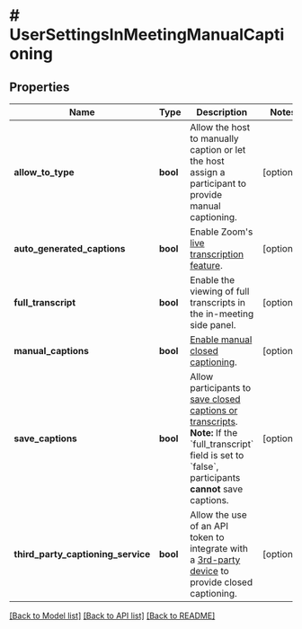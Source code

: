 # # UserSettingsInMeetingManualCaptioning

## Properties

Name | Type | Description | Notes
------------ | ------------- | ------------- | -------------
**allow_to_type** | **bool** | Allow the host to manually caption or let the host assign a participant to provide manual captioning. | [optional]
**auto_generated_captions** | **bool** | Enable Zoom&#39;s [live transcription feature](https://support.zoom.us/hc/en-us/articles/207279736-Managing-closed-captioning-and-live-transcription#h_01FHGGHYJ4457H4GSZY0KM3NSB). | [optional]
**full_transcript** | **bool** | Enable the viewing of full transcripts in the in-meeting side panel. | [optional]
**manual_captions** | **bool** | [Enable manual closed captioning](https://support.zoom.us/hc/en-us/articles/207279736-Managing-closed-captioning-and-live-transcription). | [optional]
**save_captions** | **bool** | Allow participants to [save closed captions or transcripts](https://support.zoom.us/hc/en-us/articles/360060958752).    **Note:** If the &#x60;full_transcript&#x60; field is set to &#x60;false&#x60;, participants **cannot** save captions. | [optional]
**third_party_captioning_service** | **bool** | Allow the use of an API token to integrate with a [3rd-party device](https://support.zoom.us/hc/en-us/articles/115002212983) to provide closed captioning. | [optional]

[[Back to Model list]](../../README.md#models) [[Back to API list]](../../README.md#endpoints) [[Back to README]](../../README.md)
